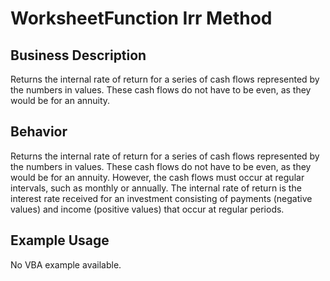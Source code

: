 # WorksheetFunction Irr Method

## Business Description
Returns the internal rate of return for a series of cash flows represented by the numbers in values. These cash flows do not have to be even, as they would be for an annuity.

## Behavior
Returns the internal rate of return for a series of cash flows represented by the numbers in values. These cash flows do not have to be even, as they would be for an annuity. However, the cash flows must occur at regular intervals, such as monthly or annually. The internal rate of return is the interest rate received for an investment consisting of payments (negative values) and income (positive values) that occur at regular periods.

## Example Usage
No VBA example available.